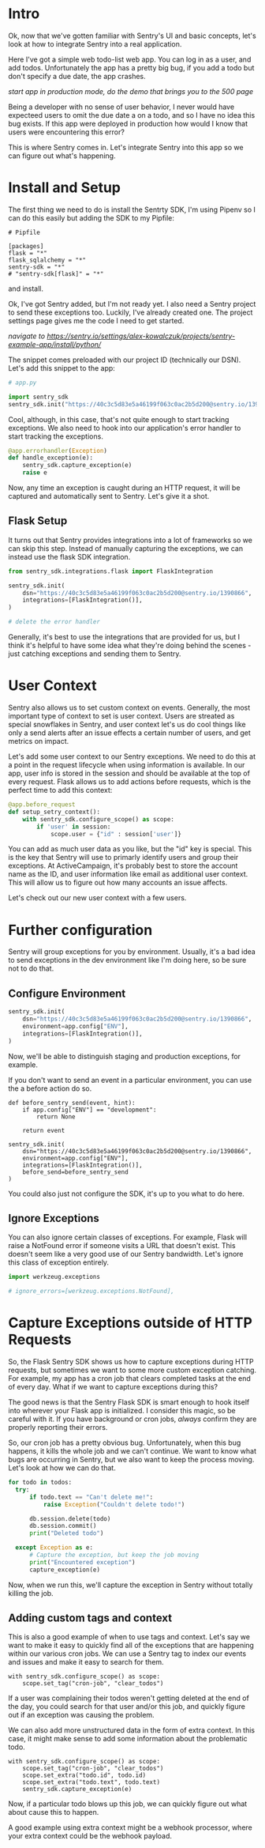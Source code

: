 # Intro

Ok, now that we've gotten familiar with Sentry's UI and basic concepts, let's look at how to
integrate Sentry into a real application.

Here I've got a simple web todo-list web app.  You can log in as a user, and add todos.
Unfortunately the app has a pretty big bug, if you add a todo but don't specify a due date, 
the app crashes.

_start app in production mode, do the demo that brings you to the 500 page_

Being a developer with no sense of user behavior, I never would have expecteed users to omit
the due date a on a todo, and so I have no idea this bug exists.  If this app were deployed in production
how would I know that users were encountering this error?

This is where Sentry comes in. Let's integrate Sentry into this app so we can figure out what's happening.

# Install and Setup

The first thing we need to do is install the Sentrty SDK, I'm using Pipenv so I can do this easily
but adding the SDK to my Pipfile:

```
# Pipfile

[packages]
flask = "*"
flask_sqlalchemy = "*"
sentry-sdk = "*"
# "sentry-sdk[flask]" = "*"
```

and install.

Ok, I've got Sentry added, but I'm not ready yet.  I also need a Sentry project to send these
exceptions too.  Luckily, I've already created one.  The project settings page gives me the code
I need to get started.

_navigate to https://sentry.io/settings/alex-kowalczuk/projects/sentry-example-app/install/python/_

The snippet comes preloaded with our project ID (technically our DSN). Let's add this snippet to the app:

```python
# app.py

import sentry_sdk
sentry_sdk.init("https://40c3c5d83e5a46199f063c0ac2b5d200@sentry.io/1390866")
```

Cool, although, in this case, that's not quite enough to start tracking exceptions.  We also need to
hook into our application's error handler to start tracking the exceptions.

```python
@app.errorhandler(Exception)
def handle_exception(e):
    sentry_sdk.capture_exception(e)
    raise e
```

Now, any time an exception is caught during an HTTP request, it will be captured and automatically sent to Sentry.  Let's give it a shot.

## Flask Setup

It turns out that Sentry provides integrations into a lot of frameworks so we can skip this step. Instead of manually capturing the exceptions, we can instead use the flask SDK integration.

```python
from sentry_sdk.integrations.flask import FlaskIntegration

sentry_sdk.init(
    dsn="https://40c3c5d83e5a46199f063c0ac2b5d200@sentry.io/1390866",
    integrations=[FlaskIntegration()],
)

# delete the error handler
```

Generally, it's best to use the integrations that are provided for us, but I think it's helpful to have some idea what they're doing behind the scenes - just catching exceptions and sending them to Sentry.

# User Context

Sentry also allows us to set custom context on events.  Generally, the most important type of context to 
set is user context.  Users are streated as special snowflakes in Sentry, and user context let's us do cool
things like only a send alerts after an issue effects a certain number of users, and get metrics on impact.

Let's add some user context to our Sentry exceptions.  We need to do this at a point in the request lifecycle
when using information is available.  In our app, user info is stored in the session and should be available at the top of every request.  Flask allows us to add actions before requests, which is the perfect time to add this context:


```python
@app.before_request
def setup_setry_context():
    with sentry_sdk.configure_scope() as scope:
        if 'user' in session:
            scope.user = {"id" : session['user']}
```

You can add as much user data as you like, but the "id" key is special.  This is the key that Sentry will use to primarly identify users and group their exceptions.  At ActiveCampaign, it's probably best to store the account name as the ID, and user information like email as additional user context.  This will allow us to figure out how many accounts an issue affects.

Let's check out our new user context with a few users.

# Further configuration


Sentry will group exceptions for you by environment.  Usually, it's a bad idea to send exceptions in the dev environment like I'm doing here, so be sure not to do that.

## Configure Environment

```python
sentry_sdk.init(
    dsn="https://40c3c5d83e5a46199f063c0ac2b5d200@sentry.io/1390866",
    environment=app.config["ENV"],
    integrations=[FlaskIntegration()],
)
```

Now, we'll be able to distinguish staging and production exceptions, for example.

If you don't want to send an event in a particular environment, you can use the a before action do so.

```
def before_sentry_send(event, hint):
    if app.config["ENV"] == "development":
        return None

    return event

sentry_sdk.init(
    dsn="https://40c3c5d83e5a46199f063c0ac2b5d200@sentry.io/1390866",
    environment=app.config["ENV"],
    integrations=[FlaskIntegration()],
    before_send=before_sentry_send
)
```

You could also just not configure the SDK, it's up to you what to do here.

## Ignore Exceptions

You can also ignore certain classes of exceptions.  For example, Flask will raise a NotFound error if someone visits a URL that doesn't exist. This doesn't seem like a very good use of our Sentry bandwidth.  Let's ignore this class of exception entirely.



```python
import werkzeug.exceptions

# ignore_errors=[werkzeug.exceptions.NotFound],
```

# Capture Exceptions outside of HTTP Requests

So, the Flask Sentry SDK shows us how to capture exceptions during HTTP requests, but sometimes we want to some
more custom exception catching.  For example, my app has a cron job that clears completed tasks at the end of every day.  What if we want to capture exceptions during this?

The good news is that the Sentry Flask SDK is smart enough to hook itself into wherever your Flask app is initialized.  I consider this magic, so be careful with it.  If you have background or cron jobs, _always_ confirm they are properly reporting their errors.

So, our cron job has a pretty obvious bug.  Unfortunately, when this bug happens, it kills the whole job and we can't continue.  We want to know what bugs are occurring in Sentry, but we also want to keep the process moving.  Let's look at how we can do that.


```python
for todo in todos:
  try:
      if todo.text == "Can't delete me!":
          raise Exception("Couldn't delete todo!")

      db.session.delete(todo)
      db.session.commit()
      print("Deleted todo")

  except Exception as e:
      # Capture the exception, but keep the job moving
      print("Encountered exception")
      capture_exception(e)
```

Now, when we run this, we'll capture the exception in Sentry without totally killing the job.

## Adding custom tags and context

This is also a good example of when to use tags and context.  Let's say we want to make it easy to quickly find all of the exceptions that are happening within our various cron jobs.  We can use a Sentry tag to index our events and issues and make it easy to search for them.

```
with sentry_sdk.configure_scope() as scope:
    scope.set_tag("cron-job", "clear_todos")
```

If a user was complaining their todos weren't getting deleted at the end of the day, you could search for that user and/or this job, and quickly figure out if an exception was causing the problem.

We can also add more unstructured data in the form of extra context.  In this case, it might make sense to add some information about the problematic todo.


```
with sentry_sdk.configure_scope() as scope:
    scope.set_tag("cron-job", "clear_todos")
    scope.set_extra("todo.id", todo.id)
    scope.set_extra("todo.text", todo.text)
    sentry_sdk.capture_exception(e)
```

Now, if a particular todo blows up this job, we can quickly figure out what about cause this to happen.

A good example using extra context might be a webhook processor, where your extra context could be the webhook payload.
